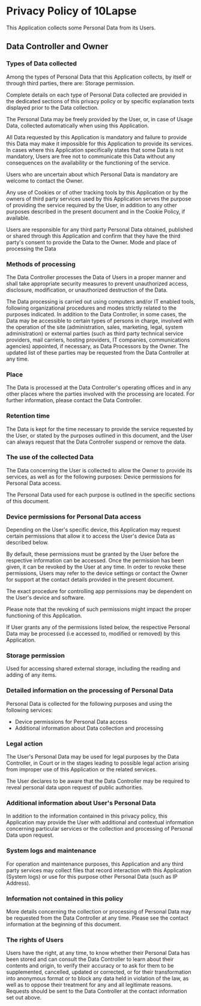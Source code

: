 # Privacy Policy of 10Lapse

This Application collects some Personal Data from its Users.

## Data Controller and Owner
### Types of Data collected

Among the types of Personal Data that this Application collects, by itself or through third parties, there are: Storage permission. 

Complete details on each type of Personal Data collected are provided in the dedicated sections of this privacy policy or by specific explanation texts displayed prior to the Data collection.

The Personal Data may be freely provided by the User, or, in case of Usage Data, collected automatically when using this Application.

All Data requested by this Application is mandatory and failure to provide this Data may make it impossible for this Application to provide its services. In cases where this Application specifically states that some Data is not mandatory, Users are free not to communicate this Data without any consequences on the availability or the functioning of the service.

Users who are uncertain about which Personal Data is mandatory are welcome to contact the Owner.

Any use of Cookies or of other tracking tools by this Application or by the owners of third party services used by this Application serves the purpose of providing the service required by the User, in addition to any other purposes described in the present document and in the Cookie Policy, if available.

Users are responsible for any third party Personal Data obtained, published or shared through this Application and confirm that they have the third party's consent to provide the Data to the Owner.
Mode and place of processing the Data

### Methods of processing
The Data Controller processes the Data of Users in a proper manner and shall take appropriate security measures to prevent unauthorized access, disclosure, modification, or unauthorized destruction of the Data.

The Data processing is carried out using computers and/or IT enabled tools, following organizational procedures and modes strictly related to the purposes indicated. In addition to the Data Controller, in some cases, the Data may be accessible to certain types of persons in charge, involved with the operation of the site (administration, sales, marketing, legal, system administration) or external parties (such as third party technical service providers, mail carriers, hosting providers, IT companies, communications agencies) appointed, if necessary, as Data Processors by the Owner. The updated list of these parties may be requested from the Data Controller at any time.

### Place
The Data is processed at the Data Controller's operating offices and in any other places where the parties involved with the processing are located. For further information, please contact the Data Controller.

### Retention time
The Data is kept for the time necessary to provide the service requested by the User, or stated by the purposes outlined in this document, and the User can always request that the Data Controller suspend or remove the data.

### The use of the collected Data
The Data concerning the User is collected to allow the Owner to provide its services, as well as for the following purposes: Device permissions for Personal Data access. 

The Personal Data used for each purpose is outlined in the specific sections of this document.

### Device permissions for Personal Data access
Depending on the User's specific device, this Application may request certain permissions that allow it to access the User's device Data as described below.

By default, these permissions must be granted by the User before the respective information can be accessed. Once the permission has been given, it can be revoked by the User at any time. In order to revoke these permissions, Users may refer to the device settings or contact the Owner for support at the contact details provided in the present document.

The exact procedure for controlling app permissions may be dependent on the User's device and software.

Please note that the revoking of such permissions might impact the proper functioning of this Application.

If User grants any of the permissions listed below, the respective Personal Data may be processed (i.e accessed to, modified or removed) by this Application.

### Storage permission
Used for accessing shared external storage, including the reading and adding of any items.

### Detailed information on the processing of Personal Data
Personal Data is collected for the following purposes and using the following services:
- Device permissions for Personal Data access
- Additional information about Data collection and processing
### Legal action
The User's Personal Data may be used for legal purposes by the Data Controller, in Court or in the stages leading to possible legal action arising from improper use of this Application or the related services.

The User declares to be aware that the Data Controller may be required to reveal personal data upon request of public authorities. 

### Additional information about User's Personal Data
In addition to the information contained in this privacy policy, this Application may provide the User with additional and contextual information concerning particular services or the collection and processing of Personal Data upon request. 

### System logs and maintenance
For operation and maintenance purposes, this Application and any third party services may collect files that record interaction with this Application (System logs) or use for this purpose other Personal Data (such as IP Address). 

### Information not contained in this policy
More details concerning the collection or processing of Personal Data may be requested from the Data Controller at any time. Please see the contact information at the beginning of this document. 

### The rights of Users
Users have the right, at any time, to know whether their Personal Data has been stored and can consult the Data Controller to learn about their contents and origin, to verify their accuracy or to ask for them to be supplemented, cancelled, updated or corrected, or for their transformation into anonymous format or to block any data held in violation of the law, as well as to oppose their treatment for any and all legitimate reasons. Requests should be sent to the Data Controller at the contact information set out above. 